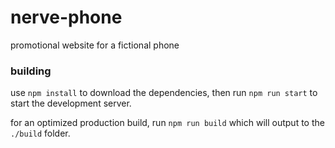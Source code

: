 # nerve-phone
promotional website for a fictional phone

### building
use `npm install` to download the dependencies, then run `npm run start` to start the development server.

for an optimized production build, run `npm run build` which will output to the `./build` folder.

